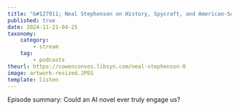 ```yaml
---
title: "&#127911; Neal Stephenson on History, Spycraft, and American-Soviet Parallels"
published: true
date: 2024-11-21-04-25
taxonomy:
    category:
        - stream
    tag:
        - podcasts
theurl: https://cowenconvos.libsyn.com/neal-stephenson-0
image: artwork-resized.JPEG
template: listen
---
```


Episode summary: Could an AI novel ever truly engage us?
